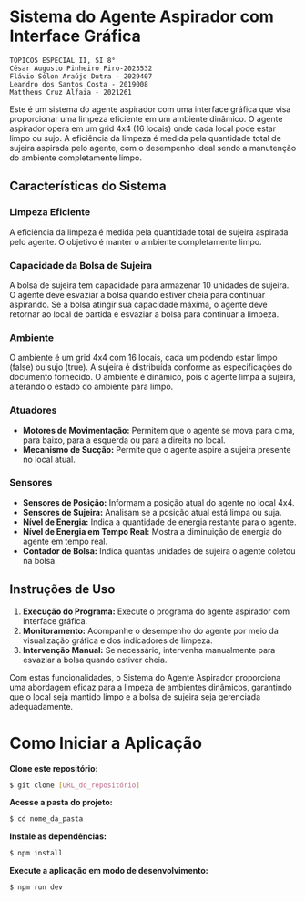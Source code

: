 # Sistema do Agente Aspirador com Interface Gráfica

~~~
TOPICOS ESPECIAL II, SI 8°
César Augusto Pinheiro Piro-2023532
Flávio Sólon Araújo Dutra - 2029407
Leandro dos Santos Costa - 2019008
Mattheus Cruz Alfaia - 2021261
~~~

Este é um sistema do agente aspirador com uma interface gráfica que visa proporcionar uma limpeza eficiente em um ambiente dinâmico. O agente aspirador opera em um grid 4x4 (16 locais) onde cada local pode estar limpo ou sujo. A eficiência da limpeza é medida pela quantidade total de sujeira aspirada pelo agente, com o desempenho ideal sendo a manutenção do ambiente completamente limpo.

## Características do Sistema

### Limpeza Eficiente
A eficiência da limpeza é medida pela quantidade total de sujeira aspirada pelo agente. O objetivo é manter o ambiente completamente limpo.

### Capacidade da Bolsa de Sujeira
A bolsa de sujeira tem capacidade para armazenar 10 unidades de sujeira. O agente deve esvaziar a bolsa quando estiver cheia para continuar aspirando. Se a bolsa atingir sua capacidade máxima, o agente deve retornar ao local de partida e esvaziar a bolsa para continuar a limpeza.

### Ambiente
O ambiente é um grid 4x4 com 16 locais, cada um podendo estar limpo (false) ou sujo (true). A sujeira é distribuída conforme as especificações do documento fornecido. O ambiente é dinâmico, pois o agente limpa a sujeira, alterando o estado do ambiente para limpo.

### Atuadores
- **Motores de Movimentação:** Permitem que o agente se mova para cima, para baixo, para a esquerda ou para a direita no local.
- **Mecanismo de Sucção:** Permite que o agente aspire a sujeira presente no local atual.

### Sensores
- **Sensores de Posição:** Informam a posição atual do agente no local 4x4.
- **Sensores de Sujeira:** Analisam se a posição atual está limpa ou suja.
- **Nível de Energia:** Indica a quantidade de energia restante para o agente.
- **Nível de Energia em Tempo Real:** Mostra a diminuição de energia do agente em tempo real.
- **Contador de Bolsa:** Indica quantas unidades de sujeira o agente coletou na bolsa.

## Instruções de Uso

1. **Execução do Programa:** Execute o programa do agente aspirador com interface gráfica.
2. **Monitoramento:** Acompanhe o desempenho do agente por meio da visualização gráfica e dos indicadores de limpeza.
3. **Intervenção Manual:** Se necessário, intervenha manualmente para esvaziar a bolsa quando estiver cheia.

Com estas funcionalidades, o Sistema do Agente Aspirador proporciona uma abordagem eficaz para a limpeza de ambientes dinâmicos, garantindo que o local seja mantido limpo e a bolsa de sujeira seja gerenciada adequadamente.


# Como Iniciar a Aplicação

**Clone este repositório:**
```bash
$ git clone [URL_do_repositório]
```

**Acesse a pasta do projeto:**
```bash
$ cd nome_da_pasta
```

**Instale as dependências:**
```bash
$ npm install
```

**Execute a aplicação em modo de desenvolvimento:**
```bash
$ npm run dev
```
